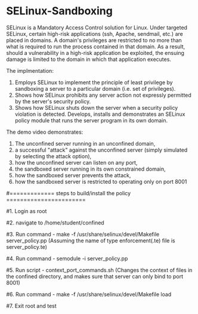 # SELinux-Sandboxing

SELinux is a Mandatory Access Control solution for Linux. 
Under targeted SELinux, certain high-risk applications (ssh, Apache, sendmail, etc.) are placed in domains. 
A domain's privileges are restricted to no more than what is required to run the process contained in that domain. 
As a result, should a vulnerability in a high-risk application be exploited, the ensuing damage is limited to the domain in which that application executes.

The implmentation:

1. Employs SELinux to implement the principle of least privilege by sandboxing a server to a particular domain (i.e. set of privileges). 
2. Shows how SELinux prohibits any server action not expressly permitted by the server's security policy. 
3. Shows how SELinux shuts down the server when a security policy violation is detected. 
Develops, installs and demonstrates an SELinux policy module that runs the server program in its own domain.

The demo video demonstrates:

1. The unconfined server running in an unconfined domain,
2. a successful "attack" against the unconfined server (simply simulated by selecting the attack option),
3. how the unconfined server can listen on any port,
4. the sandboxed server running in its own constrained domain,
5. how the sandboxed server prevents the attack,
6. how the sandboxed server is restricted to operating only on port 8001

#============= steps to build/install the policy =======================

#1. Login as root

#2. navigate to /home/student/confined

#3. Run command - make -f /usr/share/selinux/devel/Makefile server_policy.pp (Assuming the name of type enforcement(.te) file is server_policy.te)

#4. Run command - semodule -i server_policy.pp

#5. Run script  - context_port_commands.sh (Changes the context of files in the confined directory, and makes sure that server can only bind to port 8001)

#6. Run command - make -f /usr/share/selinux/devel/Makefile load

#7. Exit root and test


 
